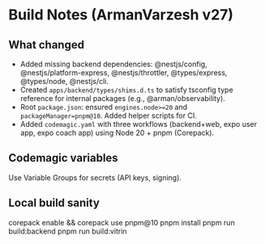# Build Notes (ArmanVarzesh v27)

## What changed
- Added missing backend dependencies: @nestjs/config, @nestjs/platform-express, @nestjs/throttler, @types/express, @types/node, @nestjs/cli.
- Created `apps/backend/types/shims.d.ts` to satisfy tsconfig type reference for internal packages (e.g., @arman/observability).
- Root `package.json`: ensured `engines.node>=20` and `packageManager=pnpm@10`. Added helper scripts for CI.
- Added `codemagic.yaml` with three workflows (backend+web, expo user app, expo coach app) using Node 20 + pnpm (Corepack).

## Codemagic variables
Use Variable Groups for secrets (API keys, signing).

## Local build sanity
corepack enable && corepack use pnpm@10
pnpm install
pnpm run build:backend
pnpm run build:vitrin
